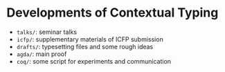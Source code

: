 # Developments of Contextual Typing

* `talks/`:  seminar talks 
* `icfp/`: supplementary materials of ICFP submission
* `drafts/`: typesetting files and some rough ideas
* `agda/`: main proof
* `coq/`: some script for experiments and communication